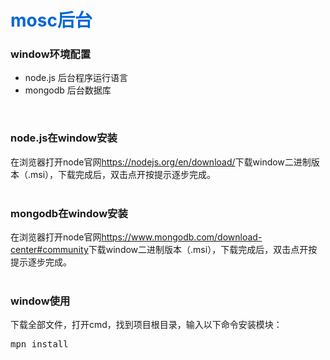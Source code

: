<h1 style="color:#0366d6;">mosc后台</h1>
<h3>window环境配置</h3>
<div>
  <ul>
    <li>node.js 后台程序运行语言</li>
    <li>mongodb 后台数据库</li>
  </ul>
</div>
<br>
<h3>node.js在window安装</h3>
<div>在浏览器打开node官网<a href="https://nodejs.org/en/download/">https://nodejs.org/en/download/</a>下载window二进制版本（.msi），下载完成后，双击点开按提示逐步完成。</div>
<br>
<h3>mongodb在window安装</h3>
<div>在浏览器打开node官网<a href="https://www.mongodb.com/download-center#community">https://www.mongodb.com/download-center#community</a>下载window二进制版本（.msi），下载完成后，双击点开按提示逐步完成。</div>
<br>
<h3>window使用</h3>
<div>下载全部文件，打开cmd，找到项目根目录，输入以下命令安装模块：</div>
<pre>mpn install</pre>

<div></div>
